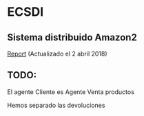 # ECSDI
## Sistema distribuido Amazon2

[Report](http://ahuangfeng.ddns.net/) (Actualizado el 2 abril 2018)

## TODO:
El agente Cliente es Agente Venta productos

Hemos separado las devoluciones
